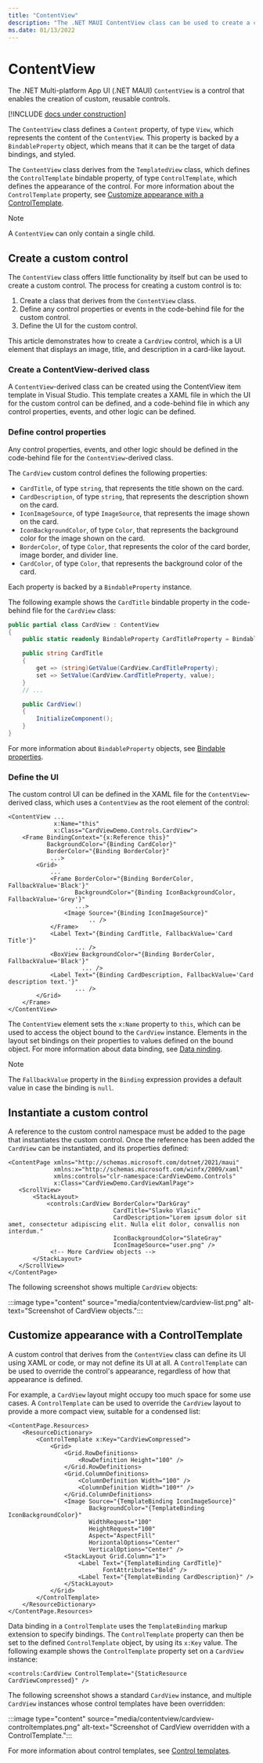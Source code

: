 ```yaml
---
title: "ContentView"
description: "The .NET MAUI ContentView class can be used to create a custom control."
ms.date: 01/13/2022
---
```


# ContentView

<!-- Sample links goes here -->

The .NET Multi-platform App UI (.NET MAUI) `ContentView` is a control that enables the creation of custom, reusable controls.

[!INCLUDE [docs under construction](~/includes/preview-note.md)]

The `ContentView` class defines a `Content` property, of type `View`, which represents the content of the `ContentView`. This property is backed by a `BindableProperty` object, which means that it can be the target of data bindings, and styled.

The `ContentView` class derives from the `TemplatedView` class, which defines the `ControlTemplate` bindable property, of type `ControlTemplate`, which defines the appearance of the control. For more information about the `ControlTemplate` property, see [Customize appearance with a ControlTemplate](#customize-appearance-with-a-controltemplate).

> [!NOTE]
> A `ContentView` can only contain a single child.

## Create a custom control

The `ContentView` class offers little functionality by itself but can be used to create a custom control. The process for creating a custom control is to:

1. Create a class that derives from the `ContentView` class.
1. Define any control properties or events in the code-behind file for the custom control.
1. Define the UI for the custom control.

This article demonstrates how to create a `CardView` control, which is a UI element that displays an image, title, and description in a card-like layout.

### Create a ContentView-derived class

A `ContentView`-derived class can be created using the ContentView item template in Visual Studio. This template creates a XAML file in which the UI for the custom control can be defined, and a code-behind file in which any control properties, events, and other logic can be defined.

### Define control properties

Any control properties, events, and other logic should be defined in the code-behind file for the `ContentView`-derived class.

The `CardView` custom control defines the following properties:

- `CardTitle`, of type `string`, that represents the title shown on the card.
- `CardDescription`, of type `string`, that represents the description shown on the card.
- `IconImageSource`, of type `ImageSource`, that represents the image shown on the card.
- `IconBackgroundColor`, of type `Color`, that represents the background color for the image shown on the card.
- `BorderColor`, of type `Color`, that represents the color of the card border, image border, and divider line.
- `CardColor`, of type `Color`, that represents the background color of the card.

Each property is backed by a `BindableProperty` instance.

The following example shows the `CardTitle` bindable property in the code-behind file for the `CardView` class:

```csharp
public partial class CardView : ContentView
{
    public static readonly BindableProperty CardTitleProperty = BindableProperty.Create(nameof(CardTitle), typeof(string), typeof(CardView), string.Empty);

    public string CardTitle
    {
        get => (string)GetValue(CardView.CardTitleProperty);
        set => SetValue(CardView.CardTitleProperty, value);
    }
    // ...

    public CardView()
    {
        InitializeComponent();
    }
}
```

For more information about `BindableProperty` objects, see [Bindable properties](~/fundamentals/bindable-properties.md).

### Define the UI

The custom control UI can be defined in the XAML file for the `ContentView`-derived class, which uses a `ContentView` as the root element of the control:

```XAML
<ContentView ...
             x:Name="this"
             x:Class="CardViewDemo.Controls.CardView">
    <Frame BindingContext="{x:Reference this}"
           BackgroundColor="{Binding CardColor}"
           BorderColor="{Binding BorderColor}"
            ...>
        <Grid>
            ...
            <Frame BorderColor="{Binding BorderColor, FallbackValue='Black'}"
                   BackgroundColor="{Binding IconBackgroundColor, FallbackValue='Grey'}"
                   ...>
                <Image Source="{Binding IconImageSource}"
                       .. />
            </Frame>
            <Label Text="{Binding CardTitle, FallbackValue='Card Title'}"
                   ... />
            <BoxView BackgroundColor="{Binding BorderColor, FallbackValue='Black'}"
                     ... />
            <Label Text="{Binding CardDescription, FallbackValue='Card description text.'}"
                   ... />
        </Grid>
    </Frame>
</ContentView>
```

The `ContentView` element sets the `x:Name` property to `this`, which can be used to access the object bound to the `CardView` instance. Elements in the layout set bindings on their properties to values defined on the bound object. For more information about data binding, see [Data ninding](~/fundamentals/data-binding/index.md).

> [!NOTE]
> The `FallbackValue` property in the `Binding` expression provides a default value in case the binding is `null`.

## Instantiate a custom control

A reference to the custom control namespace must be added to the page that instantiates the custom control. Once the reference has been added the `CardView` can be instantiated, and its properties defined:

```xaml
<ContentPage xmlns="http://schemas.microsoft.com/dotnet/2021/maui"
             xmlns:x="http://schemas.microsoft.com/winfx/2009/xaml"
             xmlns:controls="clr-namespace:CardViewDemo.Controls"
             x:Class="CardViewDemo.CardViewXamlPage">
   <ScrollView>
       <StackLayout>
           <controls:CardView BorderColor="DarkGray"
                              CardTitle="Slavko Vlasic"
                              CardDescription="Lorem ipsum dolor sit amet, consectetur adipiscing elit. Nulla elit dolor, convallis non interdum."
                              IconBackgroundColor="SlateGray"
                              IconImageSource="user.png" />
            <!-- More CardView objects -->
       </StackLayout>
   </ScrollView>
</ContentPage>                   
```

The following screenshot shows multiple `CardView` objects:

:::image type="content" source="media/contentview/cardview-list.png" alt-text="Screenshot of CardView objects.":::

## Customize appearance with a ControlTemplate

A custom control that derives from the `ContentView` class can define its UI using XAML or code, or may not define its UI at all. A `ControlTemplate` can be used to override the control's appearance, regardless of how that appearance is defined.

For example, a `CardView` layout might occupy too much space for some use cases. A `ControlTemplate` can be used to override the `CardView` layout to provide a more compact view, suitable for a condensed list:

```xaml
<ContentPage.Resources>
    <ResourceDictionary>
        <ControlTemplate x:Key="CardViewCompressed">
            <Grid>
                <Grid.RowDefinitions>
                    <RowDefinition Height="100" />
                </Grid.RowDefinitions>
                <Grid.ColumnDefinitions>
                    <ColumnDefinition Width="100" />
                    <ColumnDefinition Width="100*" />
                </Grid.ColumnDefinitions>
                <Image Source="{TemplateBinding IconImageSource}"
                       BackgroundColor="{TemplateBinding IconBackgroundColor}"
                       WidthRequest="100"
                       HeightRequest="100"
                       Aspect="AspectFill"
                       HorizontalOptions="Center"
                       VerticalOptions="Center" />
                <StackLayout Grid.Column="1">
                    <Label Text="{TemplateBinding CardTitle}"
                           FontAttributes="Bold" />
                    <Label Text="{TemplateBinding CardDescription}" />
                </StackLayout>
            </Grid>
        </ControlTemplate>
    </ResourceDictionary>
</ContentPage.Resources>
```

Data binding in a `ControlTemplate` uses the `TemplateBinding` markup extension to specify bindings. The `ControlTemplate` property can then be set to the defined `ControlTemplate` object, by using its `x:Key` value. The following example shows the `ControlTemplate` property set on a `CardView` instance:

```xaml
<controls:CardView ControlTemplate="{StaticResource CardViewCompressed}" />
```

The following screenshot shows a standard `CardView` instance, and multiple `CardView` instances whose control templates have been overridden:

:::image type="content" source="media/contentview/cardview-controltemplates.png" alt-text="Screenshot of CardView overridden with a ControlTemplate.":::

For more information about control templates, see [Control templates](~/fundamentals/controltemplate.md).
